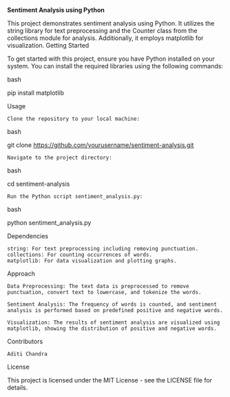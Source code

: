 **Sentiment Analysis using Python**

This project demonstrates sentiment analysis using Python. It utilizes the string library for text preprocessing and the Counter class from the collections module for analysis. Additionally, it employs matplotlib for visualization.
Getting Started

To get started with this project, ensure you have Python installed on your system. You can install the required libraries using the following commands:

bash

pip install matplotlib

Usage

    Clone the repository to your local machine:

bash

git clone https://github.com/yourusername/sentiment-analysis.git

    Navigate to the project directory:

bash

cd sentiment-analysis

    Run the Python script sentiment_analysis.py:

bash

python sentiment_analysis.py

Dependencies

    string: For text preprocessing including removing punctuation.
    collections: For counting occurrences of words.
    matplotlib: For data visualization and plotting graphs.

Approach

    Data Preprocessing: The text data is preprocessed to remove punctuation, convert text to lowercase, and tokenize the words.

    Sentiment Analysis: The frequency of words is counted, and sentiment analysis is performed based on predefined positive and negative words.

    Visualization: The results of sentiment analysis are visualized using matplotlib, showing the distribution of positive and negative words.

Contributors

    Aditi Chandra

License

This project is licensed under the MIT License - see the LICENSE file for details.
